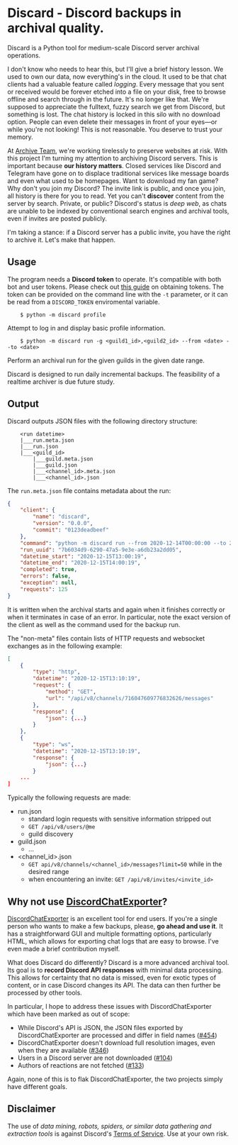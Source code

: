 # Discard - Discord backups in archival quality.

Discard is a Python tool for medium-scale Discord server archival operations.

I don't know who needs to hear this, but I'll give a brief history lesson.  We used to own our data, now everything's in the cloud.  It used to be that chat clients had a valuable feature called *logging*.  Every message that you sent or received would be forever etched into a file on your disk, free to browse offline and search through in the future.  It's no longer like that.  We're supposed to appreciate the fulltext, fuzzy search we get from Discord, but something is lost.  The chat history is locked in this silo with no download option.  People can even delete their messages in front of your eyes—or while you're not looking!  This is not reasonable.  You deserve to trust your memory.

At [Archive Team](https://archiveteam.org/), we're working tirelessly to preserve websites at risk.  With this project I'm turning my attention to archiving Discord servers.  This is important because **our history matters**.  Closed services like Discord and Telegram have gone on to displace traditional services like message boards and even what used to be homepages.  Want to download my fan game?  Why don't you join my Discord?  The invite link is public, and once you join, all history is there for you to read.  Yet you can't **discover** content from the server by search.  Private, or public?  Discord's status is *deep web*, as chats are unable to be indexed by conventional search engines and archival tools, even if invites are posted publicly.

I'm taking a stance: if a Discord server has a public invite, you have the right to archive it.  Let's make that happen.

## Usage

The program needs a **Discord token** to operate.  It's compatible with both bot and user tokens.  Please check out [this guide](https://github.com/Tyrrrz/DiscordChatExporter/wiki/Obtaining-Token-and-Channel-IDs) on obtaining tokens.  The token can be provided on the command line with the `-t` parameter, or it can be read from a `DISCORD_TOKEN` enviromental variable.

```
    $ python -m discard profile
```

Attempt to log in and display basic profile information.

```
    $ python -m discard run -g <guild1_id>,<guild2_id> --from <date> --to <date>
```

Perform an archival run for the given guilds in the given date range.

Discard is designed to run daily incremental backups.  The feasibility of a realtime archiver is due future study.

## Output
Discard outputs JSON files with the following directory structure:

```
    <run datetime>
    |___run.meta.json
    |___run.json
    |___<guild_id>
        |___guild.meta.json
        |___guild.json
        |___<channel_id>.meta.json
        |___<channel_id>.json
```

The `run.meta.json` file contains metadata about the run:

```json
{
    "client": {
        "name": "discard",
        "version": "0.0.0",
        "commit": "0123deadbeef"
    },
    "command": "python -m discard run --from 2020-12-14T00:00:00 --to 2020-12-15T00:00:00",
    "run_uuid": "7b6034d9-6290-47a5-9e3e-a6db23a2dd05",
    "datetime_start": "2020-12-15T13:00:19",
    "datetime_end": "2020-12-15T14:00:19",
    "completed": true,
    "errors": false,
    "exception": null,
    "requests": 125
}
```

It is written when the archival starts and again when it finishes correctly or when it terminates in case of an error.  In particular, note the exact version of the client as well as the command used for the backup run.

The "non-meta" files contain lists of HTTP requests and websocket exchanges as in the following example:
```json
[
    {
        "type": "http",
        "datetime": "2020-12-15T13:10:19",
        "request": {
            "method": "GET",
            "url": "/api/v8/channels/716047609776832626/messages"
        },
        "response": {
            "json": {...}
        }
    },
    {
        "type": "ws",
        "datetime": "2020-12-15T13:10:19",
        "response": {
            "json": {...}
        }
    ...
]
```

Typically the following requests are made:

* run.json
    * standard login requests with sensitive information stripped out
    * `GET /api/v8/users/@me`
    * guild discovery
* guild.json
    * ...
* <channel_id>.json
    * `GET api/v8/channels/<channel_id>/messages?limit=50` while in the desired range
    * when encountering an invite: `GET /api/v8/invites/<invite_id>`

## Why not use [DiscordChatExporter](https://github.com/Tyrrrz/DiscordChatExporter)?

[DiscordChatExporter](https://github.com/Tyrrrz/DiscordChatExporter) is an excellent tool for end users.  If you're a single person who wants to make a few backups, please, **go ahead and use it**.  It has a straightforward GUI and multiple formatting options, particularly HTML, which allows for exporting chat logs that are easy to browse.  I've even made a brief contribution myself.

What does Discard do differently?  Discard is a more advanced archival tool.  Its goal is to **record Discord API responses** with minimal data processing.  This allows for certainty that no data is missed, even for exotic types of content, or in case Discord changes its API.  The data can then further be processed by other tools.

In particular, I hope to address these issues with DiscordChatExporter which have been marked as out of scope:

* While Discord's API is JSON, the JSON files exported by DiscordChatExporter are processed and differ in field names ([#454](https://github.com/Tyrrrz/DiscordChatExporter/issues/454))
* DiscordChatExporter doesn't download full resolution images, even when they are available ([#346](https://github.com/Tyrrrz/DiscordChatExporter/issues/346))
* Users in a Discord server are not downloaded ([#104](https://github.com/Tyrrrz/DiscordChatExporter/issues/104))
* Authors of reactions are not fetched ([#133](https://github.com/Tyrrrz/DiscordChatExporter/issues/133))

Again, none of this is to flak DiscordChatExporter, the two projects simply have different goals.

## Disclaimer

The use of *data mining, robots, spiders, or similar data gathering and extraction tools* is against Discord's [Terms of Service](https://discord.com/terms).  Use at your own risk.

